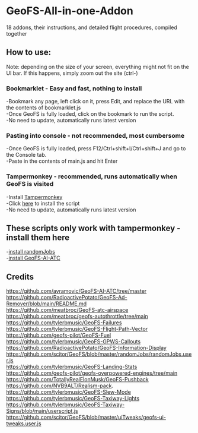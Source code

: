 # GeoFS-All-in-one-Addon
18 addons, their instructions, and detailed flight procedures, compiled together <br/>
## How to use: <br/>
Note: depending on the size of your screen, everything might not fit on the UI bar. If this happens, simply zoom out the site (ctrl-)
### Bookmarklet - Easy and fast, nothing to install
-Bookmark any page, left click on it, press Edit, and replace the URL with the contents of bookmarklet.js <br/>
-Once GeoFS is fully loaded, click on the bookmark to run the script. <br/>
-No need to update, automatically runs latest version
### Pasting into console - not recommended, most cumbersome
-Once GeoFS is fully loaded, press F12/Ctrl+shift+I/Ctrl+shift+J and go to the Console tab. <br/>
-Paste in the contents of main.js and hit Enter
### Tampermonkey - recommended, runs automatically when GeoFS is visited
-Install [Tampermonkey](https://www.tampermonkey.net/) <br/>
-Click [here](https://github.com/geofs-pilot/GeoFS-All-in-one-Addon/raw/main/GeoFS-All-in-one-Addon.user.js) to install the script <br/>
-No need to update, automatically runs latest version
## These scripts only work with tampermonkey - install them here
-[install randomJobs](https://github.com/scitor/GeoFS/raw/master/randomJobs/randomJobs.user.js) <br/>
-[install GeoFS-AI-ATC](https://github.com/avramovic/geofs-ai-atc/raw/master/GeoFS-AI-ATC.user.js)
## Credits
https://github.com/avramovic/GeoFS-AI-ATC/tree/master <br/>
https://github.com/RadioactivePotato/GeoFS-Ad-Remover/blob/main/README.md <br/>
https://github.com/meatbroc/GeoFS-atc-airspace <br/>
https://github.com/meatbroc/geofs-autothrottle/tree/main <br/>
https://github.com/tylerbmusic/GeoFS-Failures <br/>
https://github.com/tylerbmusic/GeoFS-Flight-Path-Vector <br/>
https://github.com/geofs-pilot/GeoFS-Fuel <br/>
https://github.com/tylerbmusic/GeoFS-GPWS-Callouts <br/>
https://github.com/RadioactivePotato/GeoFS-Information-Display <br/>
https://github.com/scitor/GeoFS/blob/master/randomJobs/randomJobs.user.js <br/>
https://github.com/tylerbmusic/GeoFS-Landing-Stats <br/>
https://github.com/geofs-pilot/geofs-overpowered-engines/tree/main <br/>
https://github.com/TotallyRealElonMusk/GeoFS-Pushback <br/>
https://github.com/NVB9ALT/Realism-pack. <br/>
https://github.com/tylerbmusic/GeoFS-Slew-Mode <br/>
https://github.com/tylerbmusic/GeoFS-Taxiway-Lights <br/>
https://github.com/tylerbmusic/GeoFS-Taxiway-Signs/blob/main/userscript.js <br/>
https://github.com/scitor/GeoFS/blob/master/uiTweaks/geofs-ui-tweaks.user.js

